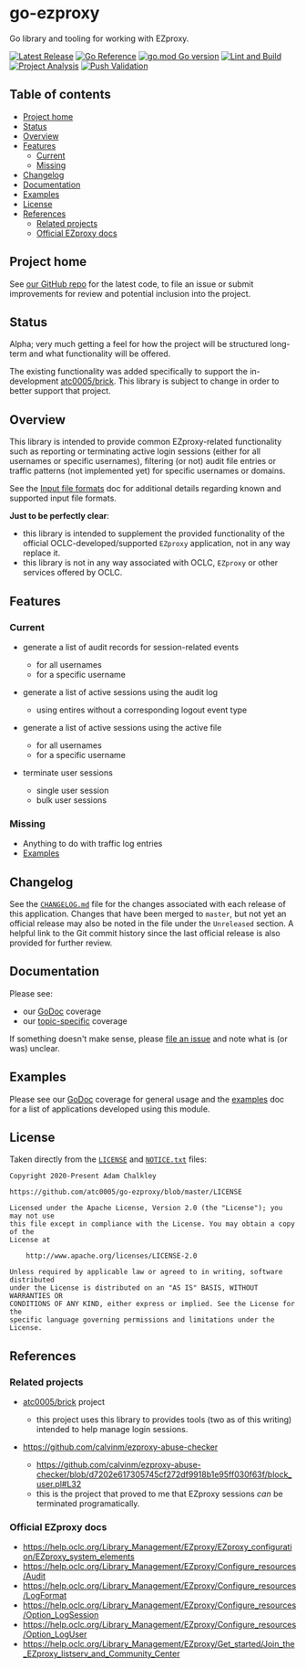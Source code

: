 <!-- omit in toc -->
# go-ezproxy

Go library and tooling for working with EZproxy.

[![Latest Release](https://img.shields.io/github/release/atc0005/go-ezproxy.svg?style=flat-square)][repo-url-release-latest]
[![Go Reference](https://pkg.go.dev/badge/github.com/atc0005/go-ezproxy.svg)][docs-homepage]
[![go.mod Go version](https://img.shields.io/github/go-mod/go-version/atc0005/go-ezproxy)](https://github.com/atc0005/go-ezproxy)
[![Lint and Build](https://github.com/atc0005/go-ezproxy/actions/workflows/lint-and-build.yml/badge.svg)](https://github.com/atc0005/go-ezproxy/actions/workflows/lint-and-build.yml)
[![Project Analysis](https://github.com/atc0005/go-ezproxy/actions/workflows/project-analysis.yml/badge.svg)](https://github.com/atc0005/go-ezproxy/actions/workflows/project-analysis.yml)
[![Push Validation](https://github.com/atc0005/go-ezproxy/actions/workflows/push-validation.yml/badge.svg)](https://github.com/atc0005/go-ezproxy/actions/workflows/push-validation.yml)

<!-- omit in toc -->
## Table of contents

- [Project home](#project-home)
- [Status](#status)
- [Overview](#overview)
- [Features](#features)
  - [Current](#current)
  - [Missing](#missing)
- [Changelog](#changelog)
- [Documentation](#documentation)
- [Examples](#examples)
- [License](#license)
- [References](#references)
  - [Related projects](#related-projects)
  - [Official EZproxy docs](#official-ezproxy-docs)

## Project home

See [our GitHub repo][repo-url-home] for the latest code, to file an issue or
submit improvements for review and potential inclusion into the project.

## Status

Alpha; very much getting a feel for how the project will be structured
long-term and what functionality will be offered.

The existing functionality was added specifically to support the
in-development [atc0005/brick][related-brick-project]. This library is subject
to change in order to better support that project.

## Overview

This library is intended to provide common EZproxy-related functionality such
as reporting or terminating active login sessions (either for all usernames or
specific usernames), filtering (or not) audit file entries or traffic patterns
(not implemented yet) for specific usernames or domains.

See the [Input file formats](docs/input-files.md) doc for additional details
regarding known and supported input file formats.

**Just to be perfectly clear**:

- this library is intended to supplement the provided functionality of the
  official OCLC-developed/supported `EZproxy` application, not in any way
  replace it.
- this library is not in any way associated with OCLC, `EZproxy` or other
  services offered by OCLC.

## Features

### Current

- generate a list of audit records for session-related events
  - for all usernames
  - for a specific username

- generate a list of active sessions using the audit log
  - using entires without a corresponding logout event type

- generate a list of active sessions using the active file
  - for all usernames
  - for a specific username

- terminate user sessions
  - single user session
  - bulk user sessions

### Missing

- Anything to do with traffic log entries
- [Examples](examples/README.md)

## Changelog

See the [`CHANGELOG.md`](CHANGELOG.md) file for the changes associated with
each release of this application. Changes that have been merged to `master`,
but not yet an official release may also be noted in the file under the
`Unreleased` section. A helpful link to the Git commit history since the last
official release is also provided for further review.

## Documentation

Please see:

- our [GoDoc][docs-homepage] coverage
- our [topic-specific](docs/README.md) coverage

If something doesn't make sense, please [file an issue][repo-url-issues] and
note what is (or was) unclear.

## Examples

Please see our [GoDoc][docs-homepage] coverage for general usage and the
[examples](examples/README.md) doc for a list of applications developed using
this module.

## License

Taken directly from the [`LICENSE`](LICENSE) and [`NOTICE.txt`](NOTICE.txt) files:

```License
Copyright 2020-Present Adam Chalkley

https://github.com/atc0005/go-ezproxy/blob/master/LICENSE

Licensed under the Apache License, Version 2.0 (the "License"); you may not use
this file except in compliance with the License. You may obtain a copy of the
License at

    http://www.apache.org/licenses/LICENSE-2.0

Unless required by applicable law or agreed to in writing, software distributed
under the License is distributed on an "AS IS" BASIS, WITHOUT WARRANTIES OR
CONDITIONS OF ANY KIND, either express or implied. See the License for the
specific language governing permissions and limitations under the License.
```

## References

### Related projects

- [atc0005/brick][related-brick-project] project
  - this project uses this library to provides tools (two as of this writing)
    intended to help manage login sessions.

- <https://github.com/calvinm/ezproxy-abuse-checker>
  - <https://github.com/calvinm/ezproxy-abuse-checker/blob/d7202e617305745cf272df9918b1e95ff030f63f/block_user.pl#L32>
  - this is the project that proved to me that EZproxy sessions *can* be
    terminated programatically.

### Official EZproxy docs

- <https://help.oclc.org/Library_Management/EZproxy/EZproxy_configuration/EZproxy_system_elements>
- <https://help.oclc.org/Library_Management/EZproxy/Configure_resources/Audit>
- <https://help.oclc.org/Library_Management/EZproxy/Configure_resources/LogFormat>
- <https://help.oclc.org/Library_Management/EZproxy/Configure_resources/Option_LogSession>
- <https://help.oclc.org/Library_Management/EZproxy/Configure_resources/Option_LogUser>
- <https://help.oclc.org/Library_Management/EZproxy/Get_started/Join_the_EZproxy_listserv_and_Community_Center>

<!-- Footnotes here  -->

[repo-url-home]: <https://github.com/atc0005/go-ezproxy>  "This project's GitHub repo"
[repo-url-issues]: <https://github.com/atc0005/go-ezproxy/issues>  "This project's issues list"
[repo-url-release-latest]: <https://github.com/atc0005/go-ezproxy/releases/latest>  "This project's latest release"

[docs-homepage]: <https://pkg.go.dev/github.com/atc0005/go-ezproxy>  "GoDoc coverage"

[related-brick-project]: <https://github.com/atc0005/brick> "atc0005/brick project URL"

<!-- []: PLACEHOLDER "DESCRIPTION_HERE" -->
